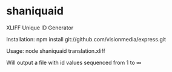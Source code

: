 # shaniquaid
XLIFF Unique ID Generator

Installation:
npm install git://github.com/visionmedia/express.git

Usage:
node shaniquaid translation.xliff

Will output a file with id values sequenced from 1 to ∞
